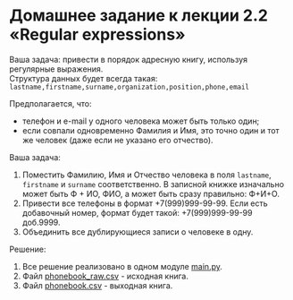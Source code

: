 # Домашнее задание к лекции 2.2 «Regular expressions»

Ваша задача: привести в порядок адресную книгу, используя регулярные выражения.  
Структура данных будет всегда такая:   
`lastname,firstname,surname,organization,position,phone,email`  

Предполагается, что:
* телефон и e-mail у одного человека может быть только один;
* если совпали одновременно Фамилия и Имя, это точно один и тот же человек (даже если не указано его отчество).

Ваша задача:
1. Поместить Фамилию, Имя и Отчество человека в поля `lastname`, `firstname` и `surname` соответственно. В записной книжке изначально может быть Ф + ИО, ФИО, а может быть сразу правильно: Ф+И+О. 
2. Привести все телефоны в формат +7(999)999-99-99. Если есть добавочный номер, формат будет такой: +7(999)999-99-99 доб.9999. 
3. Объединить все дублирующиеся записи о человеке в одну.

Решение:
1. Все решение реализовано в одном модуле [main.py](main.py).
2. Файл [phonebook_raw.csv](phonebook_raw.csv) - исходная книга.
3. Файл [phonebook.csv](phonebook.csv) - выходная книга.

